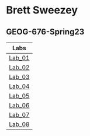 # Brett Sweezey
## GEOG-676-Spring23
|Labs                      |
|:------------------------:|
|[Lab_01](Lab_01/README.md)|
|[Lab_02](Lab_02/README.md)|
|[Lab_03](Lab_03/README.md)|
|[Lab_04](Lab_04/README.md)|
|[Lab_05](Lab_05/README.md)|
|[Lab_06](Lab_06/README.md)|
|[Lab_07](Lab_07/README.md)|
|[Lab_08](Lab_08/README.md)|
